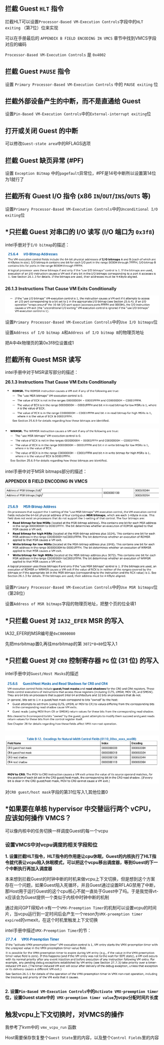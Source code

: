 ## 拦截 Guest `HLT` 指令

拦截HLT可以设置`Processor-Based VM-Execution Controls`字段中的`HLT exiting` （第7位）位来实现

可以在手册最后的 `APPENDIX B FIELD ENCODING IN VMCS` 章节中找到VMCS字段对应的编码

`Processor-Based VM-Execution Controls` 是 `0x4002`

## 拦截 Guest `PAUSE` 指令

设置 `Primary Processor-Based VM-Execution Controls` 中的 `PAUSE exiting` 位

## **拦截外部设备产生的中断，而不是直通给 Guest**

设置`Pin-Based VM-Execution Controls`中的`External-interrupt
exiting`位

## 打开或关闭 Guest 的中断

可以修改`Guest-state area`中的RFLAGS选项

## 拦截 Guest 缺页异常 (#PF)

设置 `Exception Bitmap` 中的`pagefault`异常位，#PF是14号中断所以设置第14位为1就行了

## 拦截所有 Guest I/O 指令 (x86 `IN`/`OUT`/`INS`/`OUTS` 等)

设置`Primary Processor-Based VM-Execution Controls`中的`Unconditional I/O exiting`位

## *只拦截 Guest 对串口的 I/O 读写 (I/O 端口为 `0x3f8`)

intel手册对于`I/O bitmap`的描述：

![image-20231111133859496](assets/image-20231111133859496.png)

**26.1.3 Instructions That Cause VM Exits Conditionally** 

![image-20231111133649307](assets/image-20231111133649307.png)

设置`Primary Processor-Based VM-Execution Controls`中的`Use I/O bitmaps`位

设置`Address of I/O bitmap A`和`Address of I/O bitmap B`的物理页地址

把A中4k物理页的第0x3f8位设置成1

## 拦截所有 Guest MSR **读写**

intel手册中对于MSR读写部分的描述：



**26.1.3 Instructions That Cause VM Exits Conditionally** 

![image-20231111134247788](assets/image-20231111134247788.png)

![image-20231111134328145](assets/image-20231111134328145.png)



intel手册中对于MSR bitmaps部分的描述：

**APPENDIX B FIELD ENCODING IN VMCS**

![image-20231111134728682](assets/image-20231111134728682.png)

![image-20231111134629692](assets/image-20231111134629692.png)



设置`Primary Processor-Based VM-Execution Controls`中的`Use MSR bitmaps`位（第28位）

设置`Address of MSR bitmaps`字段的物理页地址，把整个页的位全填1



## *只拦截 Guest 对 `IA32_EFER` MSR 的写入

IA32_EFER的MSR编号是`0xC0000080`

先把msrbitmap置0,再往msrbitmap的第 `3072*8+80`位写入1



## *只拦截 Guest 对 `CR0` 控制寄存器 `PG` 位 (31 位) 的写入

intel手册中对`Guest/Host Masks`的描述

![image-20231111152151129](assets/image-20231111152151129.png)

![image-20231111153700521](assets/image-20231111153700521.png)



![image-20231111154533919](assets/image-20231111154533919.png)



对`CR0 guest/host mask`字段的第31位写入1,其他位置0



## *如果要在单核 hypervisor 中交替运行两个 vCPU，应该如何操作 VMCS？

可以像内核中的任务切换一样调度Guest的每一个vcpu

### 设置VMCS中对vcpu调度的相关字段和位

**1. 设置拦截HLT指令，HLT指令的作用是让cpu休眠，Guest的内核执行了HLT指令就代表让vcpu陷入休眠模式，可以把这个vcpu移出调度器，等到Guest的下一个中断执行再加入调度器**

本来想到拦截Guest的时钟中断的时机来做vcpu上下文切换，但是想到这个方案存在一个问题，如果Guest陷入死循环，并且Guest通过设置RFLAG禁用了中断，那Host用于运行Guest的这个cpu核心不就一直处于Guest中了吗。于是我觉得vt-x应该会为Guest提供一个类似于内核中时钟中断的机制

通过询问GPT得知vt-x有一个`VMX-Preemption Timer`的机制可以设置vcpu的时间片，当vcpu运行到一定时间后会产生一个reson为`VMX-preemption timer expired`的vmexit，在这个时机里触发上下文切换



intel手册中描述`VMX-Preemption Timer`的节：

![image-20231111174936559](assets/image-20231111174936559.png)



**2. 设置`Pin-Based VM-Execution Controls`中的`Activate VMX-preemption timer`位，设置Guest state中的` VMX-preemption timer value`为vcpu分配时间片长度**



## 触发vcpu上下文切换时，对VMCS的操作

我参考了kvm中的 `vmx_vcpu_run` 函数

Host需要保存恢复整个`Guest State`里的内容，以及整个`Control Fields`里的内容








